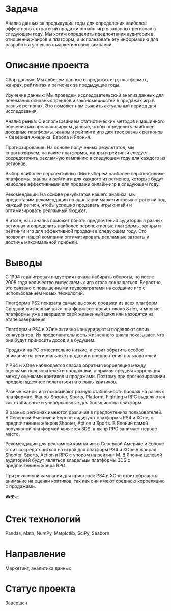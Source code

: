 # Задача
Анализ данных за предыдущие годы для определения наиболее эффективных стратегий продажи онлайн-игр в заданных регионах в следующем году. Мы хотим определить предпочтения аудитории в отношении жанров и платформ, и использовать эту информацию для разработки успешных маркетинговых кампаний.

# Описание проекта
Сбор данных: Мы соберем данные о продажах игр, платформах, жанрах, рейтингах и регионах за предыдущие годы.

Изучение данных: Мы проведем исследовательский анализ данных для понимания основных трендов и закономерностей в продажах игр в разных регионах. Это поможет нам выявить актуальный период для исследования.

Анализ рынка: С использованием статистических методов и машинного обучения мы проанализируем данные, чтобы определить наиболее доходные платформы, жанры и рейтинги игр для трех разных регионов - Северная Америка, Европа и Япония.

Прогнозирование: На основе полученных результатов, мы спрогнозируем, на какие платформы, жанры и рейтинги следует сосредоточить рекламную кампанию в следующем году для каждого из регионов.

Выбор наиболее перспективных: Мы выберем наиболее перспективные платформы, жанры и рейтинги для каждого из регионов, которые будут наиболее эффективными для продажи онлайн-игр в следующем году.

Рекомендации: На основе результатов нашего анализа, мы предоставим рекомендации по адаптации маркетинговых стратегий под каждый регион, чтобы успешно продавать игры онлайн и оптимизировать рекламный бюджет.

В итоге, наш анализ поможет понять предпочтения аудитории в разных регионах и определить наиболее перспективные платформы, жанры и рейтинги игр для эффективной продажи в следующем году. Это позволит нашей компании оптимизировать рекламные затраты и достичь максимальной прибыли. 

# Выводы
С 1994 года игровая индустрия начала набирать обороты, но после 2008 года количество выпускаемых игр стало сокращаться. Вероятно, это связано с повышенными трудозатратами на создание игр с использованием новых технологий.

Платформа PS2 показала самые высокие продажи из всех платформ. Средний жизненный цикл платформ составляет около 8 лет, и многие платформы уже завершили свой жизненный цикл или находятся на этапе завершения.

Платформы PS4 и XOne активно конкурируют и подавляют своих конкурентов. Их продолжительность жизненного цикла показывает, что они будут приносить доход и в будущем.

Продажи на PC относительно низкие, и стоит обратить особое внимание на региональные продажи и предпочтения пользователей.

У PS4 и XOne наблюдается слабая обратная корреляция между оценками пользователей и продажами, а прямая средняя корреляция между оценками критиков и продажами. Поэтому при прогнозировании продаж надежнее полагаться на отзывы критиков.

Разные жанры игр показывают разную стабильность продаж на разных платформах. Жанры Shooter, Sports, Platform, Fighting и RPG выделяются как стабильные и универсальные для большинства платформ.

В разных регионах имеются различия в предпочтениях пользователей. В Северной Америке и Европе лидируют платформы PS4 и XOne, с предпочтением жанров Shooter, Action и Sports. В Японии самой популярной платформой является 3DS, а жанр RPG занимает первое место.

Рекомендации для рекламной кампании: в Северной Америке и Европе стоит сосредоточиться на играх для платформ PS4 и XOne в жанрах Shooter, Sports, Action и RPG с упором на рейтинг M. В Японии целевой аудиторией будут являться владельцы платформы 3DS с предпочтением жанра RPG.

При рекламной кампании для приставок PS4 и XOne стоит обращать внимание на оценки критиков, так как они имеют среднюю корреляцию с продажами.

🎮🌍📈

# Стек технологий
Pandas, Math, NumPy, Matplotlib, SciPy, Seaborn

# Направление
Маркетинг, аналитика данных

# Статус проекта
Завершен
